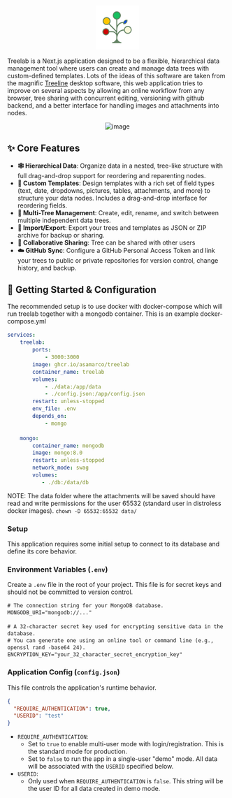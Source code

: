 <p align="center">
<img src="./public/favicon.svg" width=20% height=20%>
</p>

Treelab is a Next.js application designed to be a flexible, hierarchical data management tool where users can create and manage data trees with custom-defined templates. Lots of the ideas of this software are taken from the magnific [Treeline](https://github.com/doug-101/TreeLine) desktop software, this web application tries to improve on several aspects by allowing an online workflow from any browser, tree sharing with concurrent editing, versioning with github backend, and a better interface for handling images and attachments into nodes.

<p align="center">
<img width="800" height="528" alt="image" src="https://github.com/user-attachments/assets/6cebf4c1-bfaa-4235-ac54-58d7a6b931c8" />
</p>

## ✨ Core Features

-   **🕸️ Hierarchical Data**: Organize data in a nested, tree-like structure with full drag-and-drop support for reordering and reparenting nodes.
-   **🎨 Custom Templates**: Design templates with a rich set of field types (text, date, dropdowns, pictures, tables, attachments, and more) to structure your data nodes. Includes a drag-and-drop interface for reordering fields.
-   **🌲 Multi-Tree Management**: Create, edit, rename, and switch between multiple independent data trees.
-   **🔄 Import/Export**: Export your trees and templates as JSON or ZIP archive for backup or sharing.
-   **🤝 Collaborative Sharing**: Tree can be shared with other users
-   **☁️ GitHub Sync**: Configure a GitHub Personal Access Token and link your trees to public or private repositories for version control, change history, and backup.

## 🚀 Getting Started & Configuration

The recommended setup is to use docker with docker-compose which will run treelab together with a mongodb container. This is an example docker-compose.yml

```yml
services:
    treelab:
        ports:
            - 3000:3000
        image: ghcr.io/asamarco/treelab
        container_name: treelab
        volumes:
            - ./data:/app/data
            - ./config.json:/app/config.json
        restart: unless-stopped
        env_file: .env
        depends_on: 
            - mongo
    
    mongo:
        container_name: mongodb
        image: mongo:8.0
        restart: unless-stopped
        network_mode: swag
        volumes:
           - ./db:/data/db
```

NOTE: The data folder where the attachments will be saved should have read and write permissions for the user 65532 (standard user in distroless docker images).
```chown -D 65532:65532 data/```

### Setup

This application requires some initial setup to connect to its database and define its core behavior.

### Environment Variables (`.env`)

Create a `.env` file in the root of your project. This file is for secret keys and should not be committed to version control.

```
# The connection string for your MongoDB database.
MONGODB_URI="mongodb://..."

# A 32-character secret key used for encrypting sensitive data in the database.
# You can generate one using an online tool or command line (e.g., openssl rand -base64 24).
ENCRYPTION_KEY="your_32_character_secret_encryption_key"
```

### Application Config (`config.json`)

This file controls the application's runtime behavior.

```json
{
  "REQUIRE_AUTHENTICATION": true,
  "USERID": "test"
}
```

-   `REQUIRE_AUTHENTICATION`:
    -   Set to `true` to enable multi-user mode with login/registration. This is the standard mode for production.
    -   Set to `false` to run the app in a single-user "demo" mode. All data will be associated with the `USERID` specified below.
-   `USERID`:
    -   Only used when `REQUIRE_AUTHENTICATION` is `false`. This string will be the user ID for all data created in demo mode.
